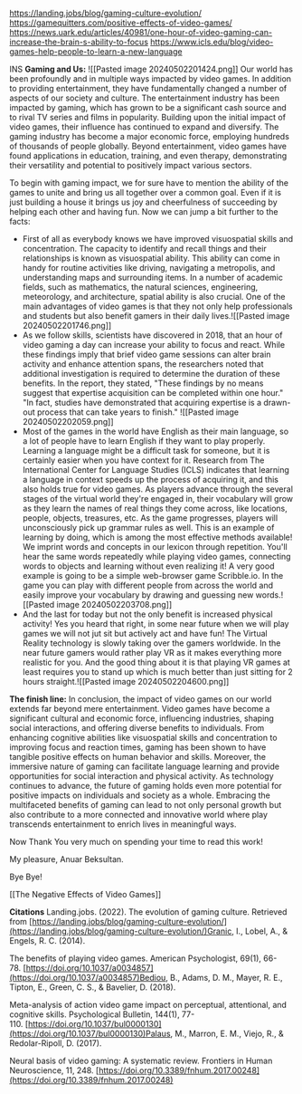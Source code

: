 
https://landing.jobs/blog/gaming-culture-evolution/
https://gamequitters.com/positive-effects-of-video-games/
https://news.uark.edu/articles/40981/one-hour-of-video-gaming-can-increase-the-brain-s-ability-to-focus
https://www.icls.edu/blog/video-games-help-people-to-learn-a-new-language




INS
**Gaming and Us:**
![[Pasted image 20240502201424.png]]
Our world has been profoundly and in multiple ways impacted by video games. In addition to providing entertainment, they have fundamentally changed a number of aspects of our society and culture. The entertainment industry has been impacted by gaming, which has grown to be a significant cash source and to rival TV series and films in popularity. Building upon the initial impact of video games, their influence has continued to expand and diversify. The gaming industry has become a major economic force, employing hundreds of thousands of people globally. Beyond entertainment, video games have found applications in education, training, and even therapy, demonstrating their versatility and potential to positively impact various sectors.

To begin with gaming impact, we for sure have to mention the ability of the games to unite and bring us all together over a common goal. Even if it is just building a house it brings us joy and cheerfulness of succeeding by helping each other and having fun. Now we can jump a bit further to the facts:

- First of all as everybody knows we have improved visuospatial skills and concentration. The capacity to identify and recall things and their relationships is known as visuospatial ability. This ability can come in handy for routine activities like driving, navigating a metropolis, and understanding maps and surrounding items. In a number of academic fields, such as mathematics, the natural sciences, engineering, meteorology, and architecture, spatial ability is also crucial. One of the main advantages of video games is that they not only help professionals and students but also benefit gamers in their daily lives.![[Pasted image 20240502201746.png]]
- As we follow skills, scientists have discovered in 2018, that an hour of video gaming a day can increase your ability to focus and react. While these findings imply that brief video game sessions can alter brain activity and enhance attention spans, the researchers noted that additional investigation is required to determine the duration of these benefits. In the report, they stated, "These findings by no means suggest that expertise acquisition can be completed within one hour." "In fact, studies have demonstrated that acquiring expertise is a drawn-out process that can take years to finish." ![[Pasted image 20240502202059.png]]
- Most of the games in the world have English as their main language, so a lot of people have to learn English if they want to play properly. Learning a language might be a difficult task for someone, but it is certainly easier when you have context for it. Research from The International Center for Language Studies (ICLS) indicates that learning a language in context speeds up the process of acquiring it, and this also holds true for video games. As players advance through the several stages of the virtual world they're engaged in, their vocabulary will grow as they learn the names of real things they come across, like locations, people, objects, treasures, etc. As the game progresses, players will unconsciously pick up grammar rules as well. This is an example of learning by doing, which is among the most effective methods available! We imprint words and concepts in our lexicon through repetition. You'll hear the same words repeatedly while playing video games, connecting words to objects and learning without even realizing it! A very good example is going to be a simple web-browser game Scribble.io. In the game you can play with different people from across the world and easily improve your vocabulary by drawing and guessing new words.![[Pasted image 20240502203708.png]]
- And the last for today but not the only benefit is increased physical activity! Yes you heard that right, in some near future when we will play games we will not jut sit but actively act and have fun! The Virtual Reality technology is slowly taking over the gamers worldwide. In the near future gamers would rather play VR as it makes everything more realistic for you. And the good thing about it is that playing VR games at least requires you to stand up which is much better than just sitting for 2 hours straight.![[Pasted image 20240502204600.png]]

**The finish line:**
In conclusion, the impact of video games on our world extends far beyond mere entertainment. Video games have become a significant cultural and economic force, influencing industries, shaping social interactions, and offering diverse benefits to individuals. From enhancing cognitive abilities like visuospatial skills and concentration to improving focus and reaction times, gaming has been shown to have tangible positive effects on human behavior and skills. Moreover, the immersive nature of gaming can facilitate language learning and provide opportunities for social interaction and physical activity. As technology continues to advance, the future of gaming holds even more potential for positive impacts on individuals and society as a whole. Embracing the multifaceted benefits of gaming can lead to not only personal growth but also contribute to a more connected and innovative world where play transcends entertainment to enrich lives in meaningful ways.


Now Thank You very much on spending your time to read this work!

My pleasure, Anuar Beksultan.

Bye Bye!


 [[The Negative Effects of Video Games]] 



**Citations**
Landing.jobs. (2022). The evolution of gaming culture. Retrieved from [https://landing.jobs/blog/gaming-culture-evolution/](https://landing.jobs/blog/gaming-culture-evolution/)Granic, I., Lobel, A., & Engels, R. C. (2014).

The benefits of playing video games. American Psychologist, 69(1), 66-78. [https://doi.org/10.1037/a0034857](https://doi.org/10.1037/a0034857)Bediou, B., Adams, D. M., Mayer, R. E., Tipton, E., Green, C. S., & Bavelier, D. (2018). 

Meta-analysis of action video game impact on perceptual, attentional, and cognitive skills. Psychological Bulletin, 144(1), 77-110. [https://doi.org/10.1037/bul0000130](https://doi.org/10.1037/bul0000130)Palaus, M., Marron, E. M., Viejo, R., & Redolar-Ripoll, D. (2017). 

Neural basis of video gaming: A systematic review. Frontiers in Human Neuroscience, 11, 248. [https://doi.org/10.3389/fnhum.2017.00248](https://doi.org/10.3389/fnhum.2017.00248)